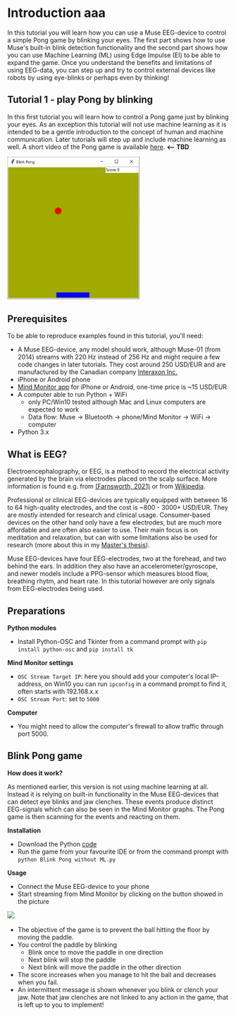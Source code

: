 # Introduction aaa
In this tutorial you will learn how you can use a Muse EEG-device to control a simple Pong game by blinking your eyes. The first part shows how to use Muse's built-in blink detection functionality and the second part shows how you can use Machine Learning (ML) using Edge Impulse (EI) to be able to expand the game. Once you understand the benefits and limitations of using EEG-data, you can step up and try to control external devices like robots by using eye-blinks or perhaps even by thinking!

## Tutorial 1 - play Pong by blinking
In this first tutorial you will learn how to control a Pong game just by blinking your eyes. As an exception this tutorial will not use machine learning as it is intended to be a gentle introduction to the concept of human and machine communication. Later tutorials will step up and include machine learning as well.
A short video of the Pong game is available [here](nnnnnnn). **<-- TBD**

<img src="./Images/Blink_Pong.jpg" width="300">

## Prerequisites
To be able to reproduce examples found in this tutorial, you'll need:
 - A Muse EEG-device, any model should work, although Muse-01 (from 2014) streams with 220 Hz instead of 256 Hz and might require a few code changes in later tutorials. They cost around 250 USD/EUR and are manufactured by the Canadian company [Interaxon Inc.](https://choosemuse.com/) 
 -  iPhone or Android phone
 - [Mind Monitor app](https://mind-monitor.com/) for iPhone or Android, one-time price is ~15 USD/EUR
 - A computer able to run Python + WiFi
	 - only PC/Win10 tested although Mac and Linux computers are expected to work
	 - Data flow: Muse -> Bluetooth -> phone/Mind Monitor -> WiFi -> computer
 - Python 3.x
## What is EEG?
Electroencephalography, or EEG, is a method to record the electrical activity generated by the brain via electrodes placed on the scalp surface. More information is found e.g. from [(Farnsworth, 2021)](https://imotions.com/blog/what-is-eeg/) or from [Wikipedia](https://en.wikipedia.org/wiki/Electroencephalography).

Professional or clinical EEG-devices are typically equipped with between 16 to 64 high-quality electrodes, and the cost is ~800 - 3000+ USD/EUR. They are mostly intended for research and clinical usage. Consumer-based devices on the other hand only have a few electrodes, but are much more affordable and are often also easier to use. Their main focus is on meditation and relaxation, but can with some limitations also be used for research (more about this in my [Master's thesis](https://urn.fi/URN:NBN:fi:amk-2022090219806)). 

Muse EEG-devices have four EEG-electrodes, two at the forehead, and two behind the ears. In addition they also have an accelerometer/gyroscope, and newer models include a PPG-sensor which  measures blood flow, breathing rhytm, and heart rate. In this tutorial however are  only signals from EEG-electrodes being used.
## Preparations
**Python modules**

 - Install Python-OSC and Tkinter from a command prompt with 
```pip install python-osc``` and `pip install tk`

**Mind Monitor settings**

 - `OSC Stream Target IP`: here you should add your computer's local IP-address, on Win10 you can run `ipconfig` in a command prompt to find it, often starts with 192.168.x.x
 - `OSC Stream Port`: set to `5000`

**Computer**

 - You might need to allow the computer's firewall to allow traffic through port 5000.

## Blink Pong game
**How does it work?**

As mentioned earlier, this version is not using machine learning at all. Instead it is relying on built-in functionality in the Muse EEG-devices that can detect eye blinks and jaw clenches. These events produce distinct EEG-signals which can also be seen in the Mind Monitor graphs. The Pong game is then scanning for the events and reacting on them.

**Installation**

 - Download the Python [code](https://github.com/baljo/Muse-EEG/blob/main/Blink%20Pong%20without%20ML.py)
 - Run the game from your favourite IDE or from the command prompt with `python Blink Pong without ML.py`

**Usage**

 - Connect the Muse EEG-device to your phone
 - Start streaming from Mind Monitor by clicking on the button showed in the picture
 
<img src="./Images/MindMonitor_stream_cropped.jpg" width="300">

 - The objective of the game is to prevent the ball hitting the floor by moving the paddle.
 - You control the paddle by blinking
	 - Blink once to move the paddle in one direction
	 - Next blink will stop the paddle
	 - Next blink will move the paddle in the other direction
 - The score increases when you manage to hit the ball and decreases when you fail.
 - An intermittent message is shown whenever you blink or clench your jaw. Note that jaw clenches are not linked to any action in the game, that is left up to you to implement!
